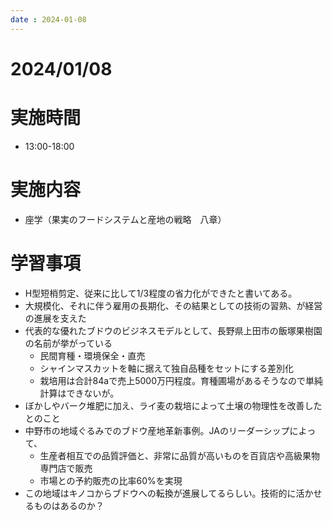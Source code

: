 ```yaml
---
date : 2024-01-08
---
```


# 2024/01/08

# 実施時間
- 13:00-18:00

# 実施内容
- 座学（果実のフードシステムと産地の戦略　八章）

# 学習事項
- H型短梢剪定、従来に比して1/3程度の省力化ができたと書いてある。
- 大規模化、それに伴う雇用の長期化、その結果としての技術の習熟、が経営の進展を支えた
- 代表的な優れたブドウのビジネスモデルとして、長野県上田市の飯塚果樹園の名前が挙がっている
    - 民間育種・環境保全・直売
    - シャインマスカットを軸に据えて独自品種をセットにする差別化
    - 栽培用は合計84aで売上5000万円程度。育種圃場があるそうなので単純計算はできないが。
- ぼかしやバーク堆肥に加え、ライ麦の栽培によって土壌の物理性を改善したとのこと
- 中野市の地域ぐるみでのブドウ産地革新事例。JAのリーダーシップによって、
    - 生産者相互での品質評価と、非常に品質が高いものを百貨店や高級果物専門店で販売
    - 市場との予約販売の比率60%を実現
- この地域はキノコからブドウへの転換が進展してるらしい。技術的に活かせるものはあるのか？